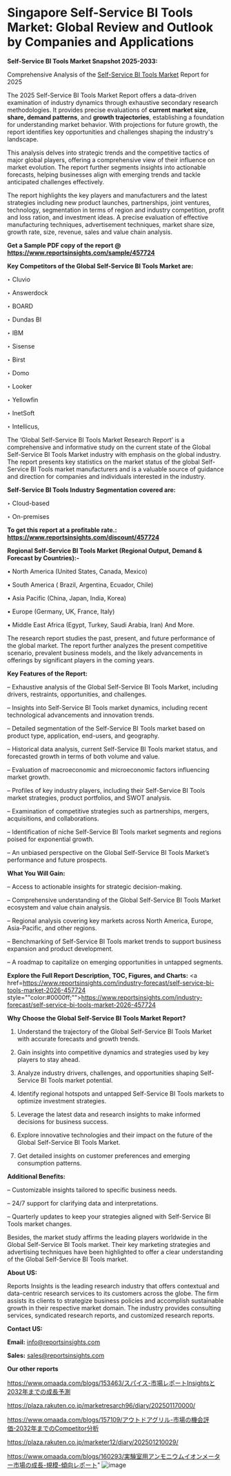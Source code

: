 # Singapore Self-Service BI Tools Market: Global Review and Outlook by Companies and Applications

<strong>Self-Service BI Tools Market Snapshot 2025-2033:</strong>

Comprehensive Analysis of the <a href=https://www.reportsinsights.com/sample/457724>Self-Service BI Tools Market</a> Report for 2025

The 2025 Self-Service BI Tools Market Report offers a data-driven examination of industry dynamics through exhaustive secondary research methodologies. It provides precise evaluations of <strong>current market size, share, demand patterns</strong>, and <strong>growth trajectories</strong>, establishing a foundation for understanding market behavior. With projections for future growth, the report identifies key opportunities and challenges shaping the industry's landscape.

This analysis delves into strategic trends and the competitive tactics of major global players, offering a comprehensive view of their influence on market evolution. The report further segments insights into actionable forecasts, helping businesses align with emerging trends and tackle anticipated challenges effectively.

The report highlights the key players and manufacturers and the latest strategies including new product launches, partnerships, joint ventures, technology, segmentation in terms of region and industry competition, profit and loss ration, and investment ideas. A precise evaluation of effective manufacturing techniques, advertisement techniques, market share size, growth rate, size, revenue, sales and value chain analysis.

<strong>Get a Sample PDF copy of the report @ <a href=https://www.reportsinsights.com/sample/457724 style=color:#0000ff;>https://www.reportsinsights.com/sample/457724</a></strong>

<strong>Key Competitors of the Global Self-Service BI Tools Market are:</strong>

‣ Cluvio

‣ Answerdock

‣ BOARD

‣ Dundas BI

‣ IBM

‣ Sisense

‣ Birst

‣ Domo

‣ Looker

‣ Yellowfin

‣ InetSoft

‣ Intellicus,

The ‘Global Self-Service BI Tools Market Research Report’ is a comprehensive and informative study on the current state of the Global Self-Service BI Tools Market industry with emphasis on the global industry. The report presents key statistics on the market status of the global Self-Service BI Tools market manufacturers and is a valuable source of guidance and direction for companies and individuals interested in the industry.

<strong>Self-Service BI Tools Industry Segmentation covered are:</strong>

‣ Cloud-based

‣ On-premises

<strong>To get this report at a profitable rate.: <a href=https://www.reportsinsights.com/discount/457724 style=color:#0000ff;>https://www.reportsinsights.com/discount/457724</a></strong>

<strong>Regional Self-Service BI Tools Market (Regional Output, Demand &amp; Forecast by Countries):-</strong>

• North America (United States, Canada, Mexico)

• South America ( Brazil, Argentina, Ecuador, Chile)

• Asia Pacific (China, Japan, India, Korea)

• Europe (Germany, UK, France, Italy)

• Middle East Africa (Egypt, Turkey, Saudi Arabia, Iran) And More.

The research report studies the past, present, and future performance of the global market. The report further analyzes the present competitive scenario, prevalent business models, and the likely advancements in offerings by significant players in the coming years.

<strong>Key Features of the Report:</strong>

– Exhaustive analysis of the Global Self-Service BI Tools Market, including drivers, restraints, opportunities, and challenges.

– Insights into Self-Service BI Tools market dynamics, including recent technological advancements and innovation trends.

– Detailed segmentation of the Self-Service BI Tools market based on product type, application, end-users, and geography.

– Historical data analysis, current Self-Service BI Tools market status, and forecasted growth in terms of both volume and value.

– Evaluation of macroeconomic and microeconomic factors influencing market growth.

– Profiles of key industry players, including their Self-Service BI Tools market strategies, product portfolios, and SWOT analysis.

– Examination of competitive strategies such as partnerships, mergers, acquisitions, and collaborations.

– Identification of niche Self-Service BI Tools market segments and regions poised for exponential growth.

– An unbiased perspective on the Global Self-Service BI Tools Market’s performance and future prospects.

<strong>What You Will Gain:</strong>

– Access to actionable insights for strategic decision-making.

– Comprehensive understanding of the Global Self-Service BI Tools Market ecosystem and value chain analysis.

– Regional analysis covering key markets across North America, Europe, Asia-Pacific, and other regions.

– Benchmarking of Self-Service BI Tools market trends to support business expansion and product development.

– A roadmap to capitalize on emerging opportunities in untapped segments.

<strong>Explore the Full Report Description, TOC, Figures, and Charts:</strong>
<a href=https://www.reportsinsights.com/industry-forecast/self-service-bi-tools-market-2026-457724 style=""color:#0000ff;"">https://www.reportsinsights.com/industry-forecast/self-service-bi-tools-market-2026-457724</a>

<strong>Why Choose the Global Self-Service BI Tools Market Report?</strong>

1. Understand the trajectory of the Global Self-Service BI Tools Market with accurate forecasts and growth trends.

2. Gain insights into competitive dynamics and strategies used by key players to stay ahead.

3. Analyze industry drivers, challenges, and opportunities shaping Self-Service BI Tools market potential.

4. Identify regional hotspots and untapped Self-Service BI Tools markets to optimize investment strategies.

5. Leverage the latest data and research insights to make informed decisions for business success.

6. Explore innovative technologies and their impact on the future of the Global Self-Service BI Tools Market.

7. Get detailed insights on customer preferences and emerging consumption patterns.

<strong>Additional Benefits:</strong>

– Customizable insights tailored to specific business needs.

– 24/7 support for clarifying data and interpretations.

– Quarterly updates to keep your strategies aligned with Self-Service BI Tools market changes.

Besides, the market study affirms the leading players worldwide in the Global Self-Service BI Tools market. Their key marketing strategies and advertising techniques have been highlighted to offer a clear understanding of the Global Self-Service BI Tools market.

<strong><strong>About US</strong>:</strong>

Reports Insights is the leading research industry that offers contextual and data-centric research services to its customers across the globe. The firm assists its clients to strategize business policies and accomplish sustainable growth in their respective market domain. The industry provides consulting services, syndicated research reports, and customized research reports.

<strong>Contact US:</strong>

<p class=><b>Email:</b> <a href=mailto:info@reportsinsights.com>info@reportsinsights.com</a></p>
<p class=><b>Sales:</b> <a href=mailto:sales@reportsinsights.com>sales@reportsinsights.com</a></p>

<strong>Our other reports</strong>

<a href=https://www.omaada.com/blogs/153463/スパイス-市場レポートInsightsと2032年までの成長予測>https://www.omaada.com/blogs/153463/スパイス-市場レポートInsightsと2032年までの成長予測</a>

<a href=https://plaza.rakuten.co.jp/marketresarch96/diary/202501170000/>https://plaza.rakuten.co.jp/marketresarch96/diary/202501170000/</a>

<a href=https://www.omaada.com/blogs/157109/アウトドアグリル-市場の機会評価-2032年までのCompetitor分析>https://www.omaada.com/blogs/157109/アウトドアグリル-市場の機会評価-2032年までのCompetitor分析</a>

<a href=https://plaza.rakuten.co.jp/marketer12/diary/202501210029/>https://plaza.rakuten.co.jp/marketer12/diary/202501210029/</a>

<a href=https://www.omaada.com/blogs/160293/実験室用アンモニウムイオンメーター市場の成長-規模-傾向レポート>https://www.omaada.com/blogs/160293/実験室用アンモニウムイオンメーター市場の成長-規模-傾向レポート</a>"
![image](https://github.com/user-attachments/assets/a4f197e5-8a4a-4f2f-a5b7-f4de140dc41f)
